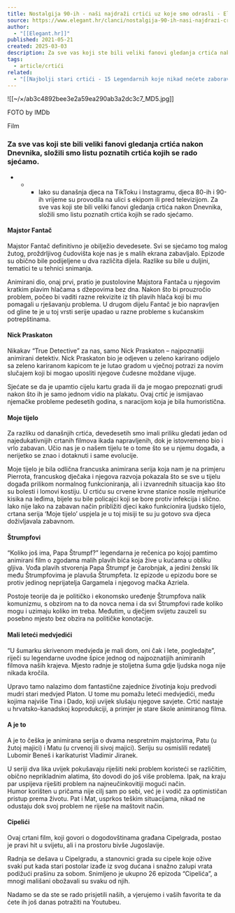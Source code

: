 ```yaml
---
title: Nostalgija 90-ih - naši najdraži crtići uz koje smo odrasli - Elegant.hr
source: https://www.elegant.hr/clanci/nostalgija-90-ih-nasi-najdrazi-crtici-uz-koje-smo-odrasli/
author:
  - "[[Elegant.hr]]"
published: 2021-05-21
created: 2025-03-03
description: Za sve vas koji ste bili veliki fanovi gledanja crtića nakon Dnevnika, složili smo listu poznatih crtića kojih se rado sjećamo.
tags:
  - article/crtići
related:
  - "[[Najbolji stari crtići - 15 Legendarnih koje nikad nećete zaboraviti]]"
---
```

![[~/×/ab3c4892bee3e2a59ea290ab3a2dc3c7_MD5.jpg]]

FOTO by IMDb

Film

### Za sve vas koji ste bili veliki fanovi gledanja crtića nakon Dnevnika, složili smo listu poznatih crtića kojih se rado sjećamo.

- - - Iako su današnja djeca na TikToku i Instagramu, djeca 80-ih i 90-ih vrijeme su provodila na ulici s ekipom ili pred televizijom. Za sve vas koji ste bili veliki fanovi gledanja crtića nakon Dnevnika, složili smo listu poznatih crtića kojih se rado sjećamo.

#### Majstor Fantač

Majstor Fantač definitivno je obilježio devedesete. Svi se sjećamo tog malog žutog, proždrljivog čudovišta koje nas je s malih ekrana zabavljalo. Epizode su obično bile podijeljene u dva različita dijela. Razlike su bile u duljini, tematici te u tehnici snimanja.

Animirani dio, onaj prvi, pratio je pustolovine Majstora Fantača u njegovim kratkim plavim hlačama s džepovima bez dna. Nakon što bi prouzročio problem, počeo bi vaditi razne rekvizite iz tih plavih hlača koji bi mu pomagali u rješavanju problema. U drugom dijelu Fantač je bio napravljen od gline te je u toj vrsti serije upadao u razne probleme s kućanskim potrepštinama.

#### Nick Praskaton

Nikakav “True Detective” za nas, samo Nick Praskaton – najpoznatiji animirani detektiv. Nick Praskaton bio je odjeven u zeleno karirano odijelo sa zeleno kariranom kapicom te je lutao gradom u vječnoj potrazi za novim slučajem koji bi mogao uposliti njegove čudesne moždane vijuge.

Sjećate se da je upamtio cijelu kartu grada ili da je mogao prepoznati grudi nakon što ih je samo jednom vidio na plakatu. Ovaj crtić je ismijavao njemačke probleme pedesetih godina, s naracijom koja je bila humoristična.

#### Moje tijelo

Za razliku od današnjih crtića, devedesetih smo imali priliku gledati jedan od najedukativnijih crtanih filmova ikada napravljenih, dok je istovremeno bio i vrlo zabavan. Učio nas je o našem tijelu te o tome što se u njemu događa, a nerijetko se znao i dotaknuti i same evolucije.

Moje tijelo je bila odlična francuska animirana serija koja nam je na primjeru Pierrota, francuskog dječaka i njegova razvoja pokazala što se sve u tijelu događa prilikom normalnog funkcioniranja, ali i izvanrednih situacija kao što su bolesti i lomovi kostiju. U crtiću su crvene krvne stanice nosile mjehuriće kisika na leđima, bijele su bile policajci koji se bore protiv infekcija i slično. Iako nije lako na zabavan način približiti djeci kako funkcionira ljudsko tijelo, crtana serija ‘Moje tijelo’ uspjela je u toj misiji te su ju gotovo sva djeca doživljavala zabavnom.

#### Štrumpfovi

“Koliko još ima, Papa Štrumpf?” legendarna je rečenica po kojoj pamtimo animirani film o zgodama malih plavih bića koja žive u kućama u obliku gljiva. Vođa plavih stvorenja Papa Štrumpf je čarobnjak, a jedini ženski lik među Štrumpfovima je plavuša Štrumpfeta. Iz epizode u epizodu bore se protiv jedinog neprijatelja Gargamela i njegovog mačka Azriela.

Postoje teorije da je političko i ekonomsko uređenje Štrumpfova nalik komunizmu, s obzirom na to da novca nema i da svi Štrumpfovi rade koliko mogu i uzimaju koliko im treba. Međutim, u dječjem svijetu zauzeli su posebno mjesto bez obzira na političke konotacije.

#### Mali leteći medvjedići

“U šumarku skrivenom medvjeda je mali dom, oni čak i lete, pogledajte”, riječi su legendarne uvodne špice jednog od najpoznatijih animiranih filmova naših krajeva. Mjesto radnje je stoljetna šuma gdje ljudska noga nije nikada kročila.

Upravo tamo nalazimo dom fantastične zajednice životinja koju predvodi mudri stari medvjed Platon. U tome mu pomažu leteći medvjedići, među kojima najviše Tina i Dado, koji uvijek slušaju njegove savjete. Crtić nastaje u hrvatsko-kanadskoj koprodukciji, a primjer je stare škole animiranog filma.

#### A je to

A je to češka je animirana serija o dvama nespretnim majstorima, Patu (u žutoj majici) i Matu (u crvenoj ili sivoj majici). Seriju su osmislili redatelj Lubomir Beneš i karikaturist Vladimir Jiranek.

U seriji dva lika uvijek pokušavaju riješiti neki problem koristeći se različitim, obično neprikladnim alatima, što dovodi do još više problema. Ipak, na kraju par uspijeva riješiti problem na najneučinkovitiji mogući način. Humor korišten u pričama nije cilj sam po sebi, već je i vodič za optimističan pristup prema životu. Pat i Mat, usprkos teškim situacijama, nikad ne odustaju dok svoj problem ne riješe na maštovit način.

#### Cipelići

Ovaj crtani film, koji govori o dogodovštinama građana Cipelgrada, postao je pravi hit u svijetu, ali i na prostoru bivše Jugoslavije.

Radnja se dešava u Cipelgradu, a stanovnici grada su cipele koje ožive svaki put kada stari postolar izađe iz svog dućana i snažno zalupi vrata podižući prašinu za sobom. Snimljeno je ukupno 26 epizoda “Cipelića”, a mnogi mališani obožavali su svaku od njih.

Nadamo se da ste se rado prisjetili naših, a vjerujemo i vaših favorita te da ćete ih još danas potražiti na Youtubeu.